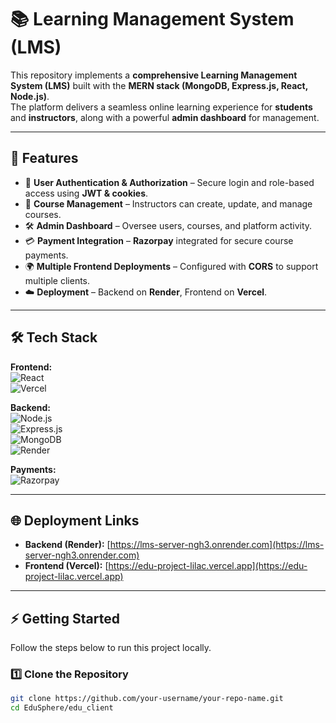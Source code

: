# 📚 Learning Management System (LMS)

This repository implements a **comprehensive Learning Management System (LMS)** built with the **MERN stack (MongoDB, Express.js, React, Node.js)**.  
The platform delivers a seamless online learning experience for **students** and **instructors**, along with a powerful **admin dashboard** for management.  

---

## 🚀 Features

- 🔐 **User Authentication & Authorization** – Secure login and role-based access using **JWT & cookies**.  
- 📘 **Course Management** – Instructors can create, update, and manage courses.  
- 🛠️ **Admin Dashboard** – Oversee users, courses, and platform activity.  
- 💳 **Payment Integration** – **Razorpay** integrated for secure course payments.  
- 🌍 **Multiple Frontend Deployments** – Configured with **CORS** to support multiple clients.  
- ☁️ **Deployment** – Backend on **Render**, Frontend on **Vercel**.  

---

## 🛠️ Tech Stack

**Frontend:**  
![React](https://img.shields.io/badge/React-20232A?style=for-the-badge&logo=react&logoColor=61DAFB)  
![Vercel](https://img.shields.io/badge/Vercel-000000?style=for-the-badge&logo=vercel&logoColor=white)  

**Backend:**  
![Node.js](https://img.shields.io/badge/Node.js-43853D?style=for-the-badge&logo=node.js&logoColor=white)  
![Express.js](https://img.shields.io/badge/Express.js-404D59?style=for-the-badge)  
![MongoDB](https://img.shields.io/badge/MongoDB-4EA94B?style=for-the-badge&logo=mongodb&logoColor=white)  
![Render](https://img.shields.io/badge/Render-000000?style=for-the-badge&logo=render&logoColor=white)  

**Payments:**  
![Razorpay](https://img.shields.io/badge/Razorpay-02042B?style=for-the-badge&logo=razorpay&logoColor=3395FF)  

---

## 🌐 Deployment Links

- **Backend (Render):** [https://lms-server-ngh3.onrender.com](https://lms-server-ngh3.onrender.com)  
- **Frontend (Vercel):** [https://edu-project-lilac.vercel.app](https://edu-project-lilac.vercel.app)  

---

## ⚡ Getting Started

Follow the steps below to run this project locally.  

### 1️⃣ Clone the Repository
```bash
git clone https://github.com/your-username/your-repo-name.git
cd EduSphere/edu_client
